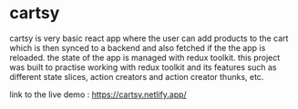 # cartsy

cartsy is very basic react app where the user can add products to the cart which is then synced to a backend and also fetched if the the app is reloaded. the state of the app is managed with redux toolkit. this project was built to practise working with redux toolkit and its features such as different state slices, action creators and action creator thunks, etc.

link to the live demo : https://cartsy.netlify.app/
